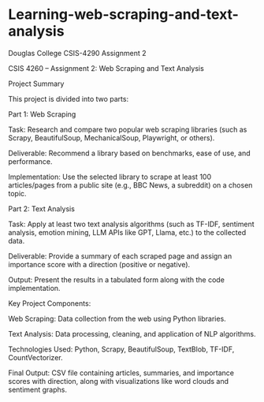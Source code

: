 # Learning-web-scraping-and-text-analysis
Douglas College CSIS-4290 Assignment 2

CSIS 4260 – Assignment 2: Web Scraping and Text Analysis

Project Summary

This project is divided into two parts:

Part 1: Web Scraping

Task: Research and compare two popular web scraping libraries (such as Scrapy, BeautifulSoup, MechanicalSoup, Playwright, or others).

Deliverable: Recommend a library based on benchmarks, ease of use, and performance.

Implementation: Use the selected library to scrape at least 100 articles/pages from a public site (e.g., BBC News, a subreddit) on a chosen topic.

Part 2: Text Analysis

Task: Apply at least two text analysis algorithms (such as TF-IDF, sentiment analysis, emotion mining, LLM APIs like GPT, Llama, etc.) to the collected data.

Deliverable: Provide a summary of each scraped page and assign an importance score with a direction (positive or negative).

Output: Present the results in a tabulated form along with the code implementation.

Key Project Components:

Web Scraping: Data collection from the web using Python libraries.

Text Analysis: Data processing, cleaning, and application of NLP algorithms.

Technologies Used: Python, Scrapy, BeautifulSoup, TextBlob, TF-IDF, CountVectorizer.

Final Output: CSV file containing articles, summaries, and importance scores with direction, along with visualizations like word clouds and sentiment graphs.
